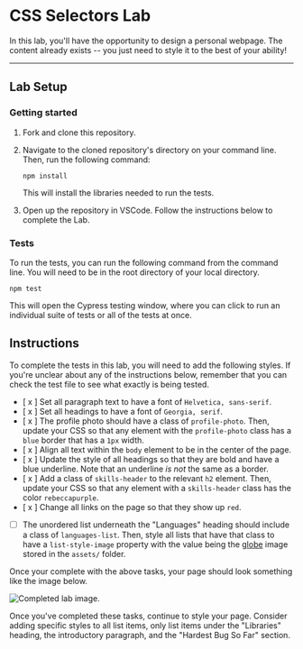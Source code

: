 # CSS Selectors Lab

In this lab, you'll have the opportunity to design a personal webpage. The content already exists -- you just need to style it to the best of your ability!

---

## Lab Setup

### Getting started

1. Fork and clone this repository.

1. Navigate to the cloned repository's directory on your command line. Then, run the following command:

   ```
   npm install
   ```

   This will install the libraries needed to run the tests.

1. Open up the repository in VSCode. Follow the instructions below to complete the Lab.

### Tests

To run the tests, you can run the following command from the command line. You will need to be in the root directory of your local directory.

```
npm test
```

This will open the Cypress testing window, where you can click to run an individual suite of tests or all of the tests at once.

## Instructions

To complete the tests in this lab, you will need to add the following styles. If you're unclear about any of the instructions below, remember that you can check the test file to see what exactly is being tested.

- [ x ] Set all paragraph text to have a font of `Helvetica, sans-serif`.
- [ x ] Set all headings to have a font of `Georgia, serif`.
- [ x ] The profile photo should have a class of `profile-photo`. Then, update your CSS so that any element with the `profile-photo` class has a `blue` border that has a `1px` width.
- [ x ] Align all text within the `body` element to be in the center of the page.
- [ x ] Update the style of all headings so that they are bold and have a blue underline. Note that an underline _is not_ the same as a border.
- [ x ] Add a class of `skills-header` to the relevant `h2` element. Then, update your CSS so that any element with a `skills-header` class has the color `rebeccapurple`.
- [ x ] Change all links on the page so that they show up `red`.
- [ ] The unordered list underneath the "Languages" heading should include a class of `languages-list`. Then, style all lists that have that class to have a `list-style-image` property with the value being the [globe](./assets/globe.png) image stored in the `assets/` folder.

Once your complete with the above tasks, your page should look something like the image below.

![Completed lab image.](./assets/styled-page.png)

Once you've completed these tasks, continue to style your page. Consider adding specific styles to all list items, only list items under the "Libraries" heading, the introductory paragraph, and the "Hardest Bug So Far" section.
